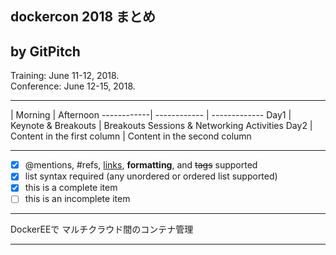 ## dockercon 2018 まとめ


by GitPitch
---

Training: June 11-12, 2018.  
Conference: June 12-15, 2018.  

---

| Morning | Afternoon
------------| ------------ | -------------
Day1 | Keynote & Breakouts | Breakouts Sessions & Networking Activities
Day2 | Content in the first column | Content in the second column

---

- [x] @mentions, #refs, [links](), **formatting**, and <del>tags</del> supported
- [x] list syntax required (any unordered or ordered list supported)
- [x] this is a complete item
- [ ] this is an incomplete item

---

DockerEEで 
マルチクラウド間のコンテナ管理



---
